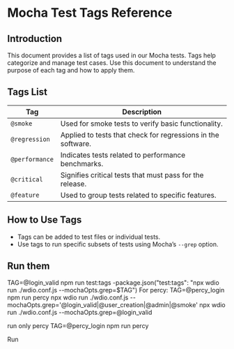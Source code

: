 # Mocha Test Tags Reference

## Introduction
This document provides a list of tags used in our Mocha tests. Tags help categorize and manage test cases. Use this document to understand the purpose of each tag and how to apply them.

## Tags List
| Tag        | Description                                       |
|------------|---------------------------------------------------|
| `@smoke`    | Used for smoke tests to verify basic functionality. |
| `@regression` | Applied to tests that check for regressions in the software. |
| `@performance` | Indicates tests related to performance benchmarks. |
| `@critical` | Signifies critical tests that must pass for the release. |
| `@feature`  | Used to group tests related to specific features. |

## How to Use Tags
- Tags can be added to test files or individual tests.
- Use tags to run specific subsets of tests using Mocha’s `--grep` option.

## Run them
TAG=@login_valid npm run test:tags     -package.json("test:tags": "npx wdio run ./wdio.conf.js --mochaOpts.grep=$TAG")
For percy: TAG=@percy_login npm run percy
npx wdio run ./wdio.conf.js --mochaOpts.grep='@login_valid|@user_creation|@admin|@smoke'
npx wdio run ./wdio.conf.js --mochaOpts.grep=@login_valid


run only percy
TAG=@percy_login npm run percy

Run 